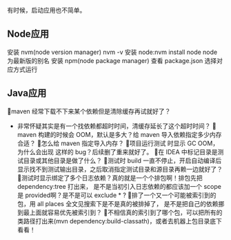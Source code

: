 有时候，启动应用也不简单。
## Node应用
安装 nvm(node version manager)
nvm -v
安装 node:nvm install node node 为最新版的别名
安装 npm(node package manager)
查看 package.json 选择对应方式运行

## Java应用
🤔maven 经常下载不下来某个依赖但是清除缓存再试就好了？
- 非常怀疑其实是有一个找依赖都超时时间，清缓存延长了这个超时时间？
🤔maven 构建的时候会 OOM，默认是多大？给 maven 导入依赖指定多少内存合适？
🤔怎么给 maven 指定导入内存？
🤔项目运行测试 时显示 GC OOM，为什么会出现 这样的 bug？后续删了重来就好了。
🤔在 IDEA 中标记目录是测试目录或其他目录是做了什么？
🤔测试时 build 一直不停止，开启自动编译后显示找不到测试输出目录，之后取消指定测试目录和源目录再赖一边就好了？
🤔测试时显示绑定了多个日志依赖？真的就是一个个排包啊！排包先把 dependency:tree 打出来， 是不是当初引入日志依赖的都应该加一个 scope 是 provided啊？是不是可以 exclude * ?
🤔排了一个又一个可能被索引到的包，用 all places 全文见搜索下是不是真的被排掉了， 是不是把自己的依赖挪到最上面就容易优先被索引到？
🤔不相信真的索引到了哪个包，可以把所有的类路径打出来(mvn dependency:build-classath)，或者去机器上包目录底下看看！
